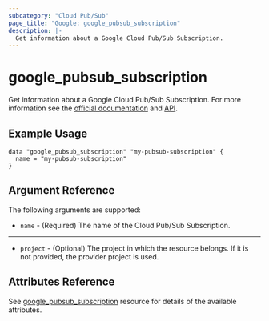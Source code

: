 ```yaml
---
subcategory: "Cloud Pub/Sub"
page_title: "Google: google_pubsub_subscription"
description: |-
  Get information about a Google Cloud Pub/Sub Subscription.
---
```


# google\_pubsub\_subscription

Get information about a Google Cloud Pub/Sub Subscription. For more information see
the [official documentation](https://cloud.google.com/pubsub/docs/)
and [API](https://cloud.google.com/pubsub/docs/apis).

## Example Usage

```hcl
data "google_pubsub_subscription" "my-pubsub-subscription" {
  name = "my-pubsub-subscription"
}
```

## Argument Reference

The following arguments are supported:

* `name` - (Required) The name of the Cloud Pub/Sub Subscription.

- - -

* `project` - (Optional) The project in which the resource belongs. If it
    is not provided, the provider project is used.

## Attributes Reference

See [google_pubsub_subscription](https://registry.terraform.io/providers/hashicorp/google/latest/docs/resources/pubsub_subscription#argument-reference) resource for details of the available attributes.
